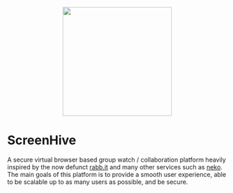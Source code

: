<p align="center">
  <img src="https://i.imgur.com/b76Rt5E.png" width="250" style="text-align:center;">
</p>

# ScreenHive
A secure virtual browser based group watch / collaboration platform heavily inspired by the now defunct <a href="https://en.wikipedia.org/wiki/Rabb.it">rabb.it</a> and many other services such as <a href="https://github.com/nurdism/neko">neko</a>. The main goals of this platform is to provide a smooth user experience, able to be scalable up to as many users as possible, and be secure. 

